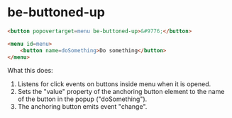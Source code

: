# be-buttoned-up

```html
<button popovertarget=menu be-buttoned-up>&#9776;</button>

<menu id=menu>
    <button name=doSomething>Do something</button>
</menu>
```

What this does:

1.  Listens for click events on buttons inside menu when it is opened.
2.  Sets the "value" property of the anchoring button element to the name of the button in the popup ("doSomething").
3.  The anchoring button emits event "change".